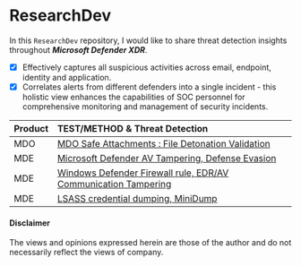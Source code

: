 # ResearchDev
In this `ResearchDev` repository, I would like to share threat detection insights throughout ***Microsoft Defender XDR***.

- [x] Effectively captures all suspicious activities across email, endpoint, identity and application.
- [x] Correlates alerts from different defenders into a single incident - this holistic view enhances the capabilities of SOC personnel for comprehensive monitoring and management of security incidents.

| Product | TEST/METHOD & Threat Detection |
|:--------|:-------------------------------------------------------------------------------------------------------------------------------------------------------------|
|   MDO   | [MDO Safe Attachments : File Detonation Validation](https://github.com/LearningKijo/ResearchDev/blob/main/DEV/DEV01-MDO-FileDetonation/README.md) |
|   MDE   | [Microsoft Defender AV Tampering, Defense Evasion](https://github.com/LearningKijo/ResearchDev/blob/main/DEV/DEV02-AVtampering/Dev02-AVTampering.md)  |
|   MDE   | [Windows Defender Firewall rule, EDR/AV Communication Tampering](https://github.com/LearningKijo/ResearchDev/blob/main/DEV/DEV03-FirewallTampering/Dev03-FirewallTampering.md) |
|   MDE   | [LSASS credential dumping, MiniDump](https://github.com/LearningKijo/ResearchDev/blob/main/DEV/DEV04-LSASSdumping-MiniDump/Dev04-LSASSdumping-MiniDump.md) |

#### Disclaimer
The views and opinions expressed herein are those of the author and do not necessarily reflect the views of company.
